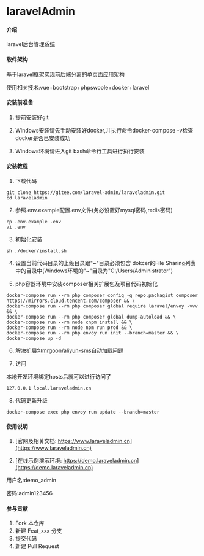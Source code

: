 # laravelAdmin

#### 介绍
laravel后台管理系统

#### 软件架构

基于laravel框架实现前后端分离的单页面应用架构

使用相关技术:vue+bootstrap+phpswoole+docker+laravel


#### 安装前准备

1. 提前安装好git

2. Windows安装请先手动安装好docker,并执行命令docker-compose -v检查docker是否已安装成功

3. Windows环境请进入git bash命令行工具进行执行安装

#### 安装教程

1. 下载代码

```shell script
git clone https://gitee.com/laravel-admin/laraveladmin.git
cd laraveladmin
```

2. 参照.env.example配置.env文件(务必设置好mysql密码,redis密码)

```shell script
cp .env.example .env
vi .env
```

3. 初始化安装

```shell script
sh ./docker/install.sh
```

4. 设置当前代码目录的上级目录跟"\~"目录必须包含 dokcer的File Sharing列表中的目录中(Windows环境的"\~"目录为"C:/Users/Administrator")

5. php容器环境中安装composer相关扩展包及项目代码初始化

```shell script
docker-compose run --rm php composer config -g repo.packagist composer https://mirrors.cloud.tencent.com/composer && \
docker-compose run --rm php composer global require laravel/envoy -vvv && \
docker-compose run --rm php composer global dump-autoload && \
docker-compose run --rm node cnpm install && \
docker-compose run --rm node npm run prod && \
docker-compose run --rm php envoy run init --branch=master && \
docker-compose up -d
```

6. [解决扩展包mrgoon/aliyun-sms自动加载问题](/aliyun_sms.md "解决扩展包mrgoon/aliyun-sms自动加载问题")

7. 访问

本地开发环境绑定hosts后就可以进行访问了

```
127.0.0.1 local.laraveladmin.cn
```

8. 代码更新升级

```shell script
docker-compose exec php envoy run update --branch=master
```



#### 使用说明

1. [官网及相关文档: https://www.laraveladmin.cn](https://www.laraveladmin.cn)

2. [在线示例演示环境: https://demo.laraveladmin.cn](https://demo.laraveladmin.cn)

用户名:demo_admin
    
密码:admin123456

#### 参与贡献

1. Fork 本仓库
2. 新建 Feat_xxx 分支
3. 提交代码
4. 新建 Pull Request

